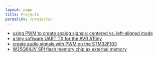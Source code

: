 ```yaml
---
layout: page
title: Projects
permalink: /projects/
---
```


* [using PWM to create analog signals: centered vs. left-aligned mode](https://marcelmg.github.io/pwm_left_vs_centered/)
* [a tiny software UART TX for the AVR ATtiny](https://marcelmg.github.io/software_uart/)
* [create audio signals with PWM on the STM32F103](https://marcelmg.github.io/pwm_dac_sound)
* [W25Q64JV SPI flash memory chip as external memory](https://marcelmg.github.io/spi_flash_memory/)
